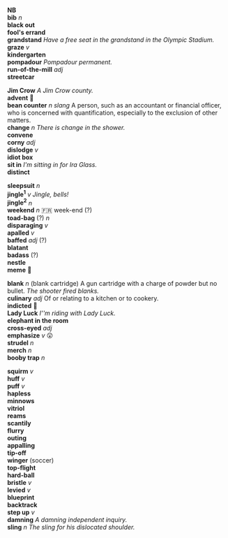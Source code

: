 
__NB__  
__bib__ _n_  
__black out__  
__fool's errand__  
__grandstand__ _Have a free seat in the grandstand in the Olympic Stadium._  
__graze__ _v_  
__kindergarten__  
__pompadour__ _Pompadour permanent._  
__run-of-the-mill__ _adj_  
__streetcar__  

__Jim Crow__ _A Jim Crow county._  
__advent__ :mega:  
__bean counter__ _n_ _slang_ A person, such as an accountant or financial officer, who is concerned with quantification, especially to the exclusion of other matters.  
__change__ _n_ _There is change in the shower._  
__convene__  
__corny__ _adj_  
__dislodge__ _v_  
__idiot box__  
__sit in__ _I'm sitting in for Ira Glass._  
__distinct__  

__sleepsuit__ _n_  
__jingle<sup>1</sup>__ _v_ _Jingle, bells!_  
__jingle<sup>2</sup>__ _n_  
__weekend__ _n_ :fr: week-end (?)  
__toad-bag__ (?) _n_  
__disparaging__ _v_  
__apalled__ _v_  
__baffed__ _adj_ (?)  
__blatant__  
__badass__ (?)  
__nestle__  
__meme__ :mega:  

__blank__ _n_ (blank cartridge) A gun cartridge with a charge of powder but no bullet. _The shooter fired blanks._  
__culinary__ _adj_ Of or relating to a kitchen or to cookery.  
__indicted__ :mega:  
__Lady Luck__ _I''m riding with Lady Luck._  
__elephant in the room__  
__cross-eyed__ _adj_  
__emphasize__ _v_ :astonished:  
__strudel__ _n_  
__merch__ _n_  
__booby trap__ _n_  

__squirm__ _v_  
__huff__ _v_  
__puff__ _v_  
__hapless__  
__minnows__  
__vitriol__  
__reams__  
__scantily__  
__flurry__  
__outing__  
__appalling__  
__tip-off__  
__winger__ (soccer)  
__top-flight__  
__hard-ball__  
__bristle__ _v_  
__levied__ _v_  
__blueprint__  
__backtrack__  
__step up__ _v_  
__damning__ _A damning independent inquiry._  
__sling__ _n_ _The sling for his dislocated shoulder._  
